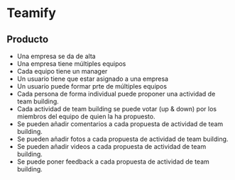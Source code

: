 # Teamify

## Producto
- Una empresa se da de alta
- Una empresa tiene múltiples equipos
- Cada equipo tiene un manager
- Un usuario tiene que estar asignado a una empresa
- Un usuario puede formar prte de múltiples equipos
- Cada persona de forma individual puede proponer una actividad de team building.
- Cada actividad de team building se puede votar (up & down) por los miembros del equipo de quien la ha propuesto.
- Se pueden añadir comentarios a cada propuesta de actividad de team building.
- Se pueden añadir fotos a cada propuesta de actividad de team building.
- Se pueden añadir videos a cada propuesta de actividad de team building.
- Se puede poner feedback a cada propuesta de actividad de team building.
